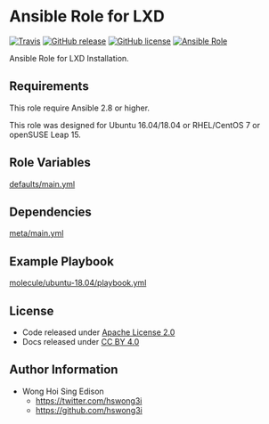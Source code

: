 # Ansible Role for LXD

[![Travis](https://img.shields.io/travis/alvistack/ansible-role-lxd.svg)](https://travis-ci.org/alvistack/ansible-role-lxd)
[![GitHub release](https://img.shields.io/github/release/alvistack/ansible-role-lxd.svg)](https://github.com/alvistack/ansible-role-lxd)
[![GitHub license](https://img.shields.io/github/license/alvistack/ansible-role-lxd.svg)](https://github.com/alvistack/ansible-role-lxd/blob/master/LICENSE)
[![Ansible Role](https://img.shields.io/badge/galaxy-alvistack.lxd-blue.svg)](https://galaxy.ansible.com/alvistack/lxd)

Ansible Role for LXD Installation.

## Requirements

This role require Ansible 2.8 or higher.

This role was designed for Ubuntu 16.04/18.04 or RHEL/CentOS 7 or openSUSE Leap 15.

## Role Variables

[defaults/main.yml](defaults/main.yml)

## Dependencies

[meta/main.yml](meta/main.yml)

## Example Playbook

[molecule/ubuntu-18.04/playbook.yml](molecule/ubuntu-18.04/playbook.yml)

## License

  - Code released under [Apache License 2.0](LICENSE)
  - Docs released under [CC BY 4.0](http://creativecommons.org/licenses/by/4.0/)

## Author Information

  - Wong Hoi Sing Edison
      - <https://twitter.com/hswong3i>
      - <https://github.com/hswong3i>
